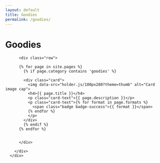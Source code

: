 ```yaml
---
layout: default
title: Goodies
permalink: /goodies/
---
```

<h1>Goodies</h1>
<div class="album text-muted">
        <div class="container">

          <div class="row">

          {% for page in site.pages %}
            {% if page.category contains 'goodies' %}

            <div class="card">
              <img data-src="holder.js/100px280?theme=thumb" alt="Card image cap">
              <h4>{{ page.title }}</h4>
              <p class="card-text">{{ page.description }}</p>
              <p class="card-text">{% for format in page.formats %}
                <span class="badge badge-success">{{ format }}</span>
              {% endfor %}
              </p>
            </div>
            {% endif %}
          {% endfor %}


          </div>

        </div>
      </div>

